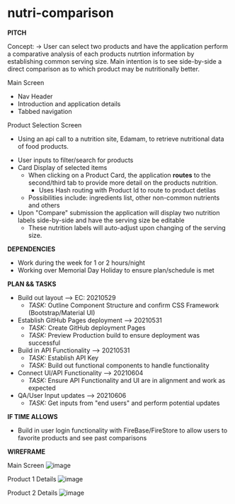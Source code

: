 # nutri-comparison

**PITCH**

Concept:
 -> User can select two products and have the application perform a comparative analysis of each products nutrtion information by establishing common serving size.  Main intention is to see side-by-side a direct comparison as to which product may be nutritionally better.
 
Main Screen
  - Nav Header
  - Introduction and application details
  - Tabbed navigation

Product Selection Screen
* Using an api call to a nutrition site, Edamam, to retrieve nutritional data of food products.
 - User inputs to filter/search for products
 - Card Display of selected items
    - When clicking on a Product Card, the application **routes** to the second/third tab to provide more detail on the products nutrition.
       - Uses Hash routing with Product Id to route to product detilas
    - Possibilities include: ingredients list, other non-common nutrients and others
 - Upon "Compare" submission the application will display two nutrition labels side-by-side and have the serving size be editable
     - These nutrition labels will auto-adjust upon changing of the serving size.

**DEPENDENCIES**
- Work during the week for 1 or 2 hours/night
- Working over Memorial Day Holiday to ensure plan/schedule is met

**PLAN && TASKS**
- Build out layout --> EC: 20210529
   - _TASK:_ Outline Component Structure and confirm CSS Framework (Bootstrap/Material UI)
- Establish GitHub Pages deployment --> 20210531
   - _TASK:_ Create GitHub deployment Pages
   - _TASK:_ Preview Production build to ensure deployment was successful
- Build in API Functionality --> 20210531
   - _TASK:_ Establish API Key
   - _TASK:_ Build out functional components to handle functionality
- Connect UI/API Functionality --> 20210604
   - _TASK:_ Ensure API Functionality and UI are in alignment and work as expected
- QA/User Input updates --> 20210606
   - _TASK:_ Get inputs from "end users" and perform potential updates

**IF TIME ALLOWS**
- Build in user login functionality with FireBase/FireStore to allow users to favorite products and see past comparisons

**WIREFRAME**

Main Screen
![image](https://user-images.githubusercontent.com/82067454/119920780-1c581b80-bf2a-11eb-9bd0-990369f88784.png)

Product 1 Details
![image](https://user-images.githubusercontent.com/82067454/119922641-73132480-bf2d-11eb-8ffa-cb350b98c8e1.png)

Product 2 Details
![image](https://user-images.githubusercontent.com/82067454/119922675-86be8b00-bf2d-11eb-8fdd-656a98869325.png)



